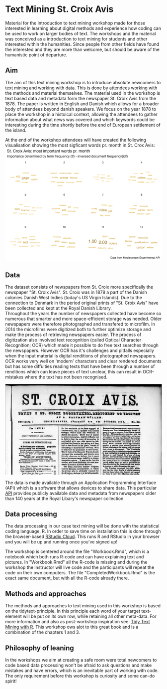 # Text Mining St. Croix Avis
Material for the introduction to text mining workshop made for those interested in learning about digital methods and experience how coding can be used to work on larger bodies of text. The workshops and the material was conceived as a introduction to text mining for students and other interested within the humanities. Since people from other fields have found the interested and they are more than welcome, but should be aware of the humanistic point of departure. 

## Aim
The aim of this text mining workshop is to introduce absolute newcomers to text mining and working with data. This is done by attendees working with the methods and material themselves. The material used in the workshop is text based data and metadata form the newspaper St. Croix Avis from the 1878. The paper is written in English and Danish which allows for a broader body of attendees beyond danish speakers. We focus on the year 1878 to place the workshop in a histoical context, allowing the attendees to gather information about what news was covered and which keywords could be interesting during the time shortly before the end of European settlement of the island.

At the end of the workshop attendees will have created the following visualisation showing the most sigficant words pr. month in St. Crox Avis:
<img src="./graphics/tf_idf_stcroix.png" alt="Significant word pr month in St. Croix Avis" width="600"/>

## Data
The dataset consists of newspapers from St. Croix more specifically the newspaper "St. Croix Avis". St. Croix was in 1878 a part of the Danish colonies Danish West Indies (today's US Virgin Islands). Due to the connection to Denmark in the period original prints of "St. Croix Avis" have been collected and kept at the Royal Danish Library.  
Throughout the years the number of newspapers collected have become so numerous that smarter and more space-efficient storage was needed. Older newspapers were therefore photographed and transfered to microfilm. In 2014 the microfilms were digitized both to further optimize storage and make the process of retrieving newspapers easier. The process of digitization also involved text recognition (called Optical Character Recognition; OCR) which made it possible to do free text searches through the newspapers. However OCR has it's challenges and pitfalls especially when the input material is digital renditions of photographed newspapers. OCR works very well on 'modern' characters and clear rendered documents but has some diffulties reading texts that have been through a number of renditions which can leave pieces of text unclear, this can result in OCR-mistakes where the text has not been recognised. 

<img src="./pics/CroixAvisFrontPage.png" alt="Front page of St. Croix Avis" width="600"/>


The data is made available through an Application Programming Interface (API) which is a software that allows devices to share data. This particular [API](http://labs.statsbiblioteket.dk/labsapi/api//api-docs?url=/labsapi/api/openapi.yaml) provides publicly available data and metadata from newspapers older than 140 years at the Royal Libary's newspaper collection.

## Data processing
The data processing in our case text mining will be done with the statistical coding language, R. In order to save time on installation this is done through the browser-based [RStudio Cloud](https://rstudio.cloud/). This runs R and RStudio in your browser and you will be up and running once you've signed up!

The workshop is centered around the file "Workbook.Rmd", which is a notebook which both runs R-code and can have explaining text and pictures. In "Workbook.Rmd" all the R-code is missing and during the workshop the instructor will live code and the participants will repeat the code on their own computers. The file "CompletedWorkbook.Rmd" is the exact same document, but with all the R-code already there. 

## Methods and approaches
The methods and approaches to text mining used in this workshop is based on the tidytext-principle. In this principle each word of your target text-element will be put on its own row, while retaining all other meta-data. For more information and also as post-workshop inspiration see: [Tidy Text Mining with R](https://www.tidytextmining.com). This workshop ows alot to this great book and is a combination of the chapters 1 and 3.

## Philosophy of leaning
In the workshops we aim at creating a safe room were total newcomers to code based data processing won't be afraid to ask questions and make mistakes and have errors, which is an inevitable part of working with code. The only requirement before this workshop is curiosity and some can-do spirit! 
